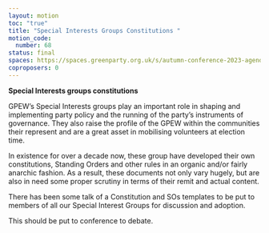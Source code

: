 ```yaml
---
layout: motion
toc: "true"
title: "Special Interests Groups Constitutions "
motion_code:
  number: 68
status: final
spaces: https://spaces.greenparty.org.uk/s/autumn-conference-2023-agenda-forum/post/post/view?id=10739
coproposers: 0
---
```

**Special Interests groups constitutions**

GPEW’s Special Interests groups play an important role in shaping and implementing party policy and the running of the party’s instruments of governance. They also raise the profile of the GPEW within the communities their represent and are a great asset in mobilising volunteers at election time.

In existence for over a decade now, these group have developed their own constitutions, Standing Orders and other rules in an organic and/or fairly anarchic fashion. As a result, these documents not only vary hugely, but are also in need some proper scrutiny in terms of their remit and actual content.

There has been some talk of a Constitution and SOs templates to be put to members of all our Special Interest Groups for discussion and adoption.

This should be put to conference to debate.